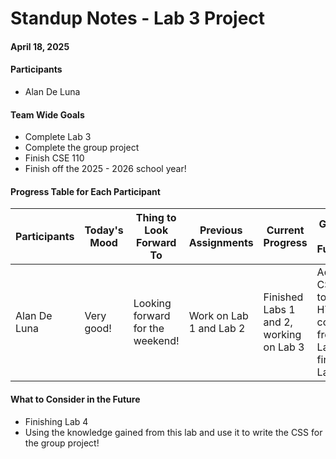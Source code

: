 # Standup Notes - Lab 3 Project


#### April 18, 2025 

#### Participants
- Alan De Luna

#### Team Wide Goals
- Complete Lab 3
- Complete the group project
- Finish CSE 110
- Finish off the 2025 - 2026 school year!

#### Progress Table for Each Participant

| Participants | Today's Mood | Thing to Look Forward To | Previous Assignments | Current Progress | Goals in Future | 
|--------------|--------------|--------------|--------------|--------------|--------------|
| Alan De Luna | Very good! | Looking forward for the weekend! | Work on Lab 1 and Lab 2 | Finished Labs 1 and 2, working on Lab 3 | Add CSS to my HTML code from Lab 2, finish Lab 3 | 


#### What to Consider in the Future

- Finishing Lab 4
- Using the knowledge gained from this lab and use it to write the CSS for the group project!
